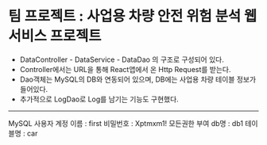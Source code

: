 # 팀 프로젝트 : 사업용 차량 안전 위험 분석 웹서비스 프로젝트
- DataController - DataService - DataDao 의 구조로 구성되어 있다.
- Controller에서는 URL을 통해 React앱에서 온 Http Request를 받는다.
- Dao객체는 MySQL의 DB와 연동되어 있으며, DB에는 사업용 차량 테이블 정보가 들어있다.
- 추가적으로 LogDao로 Log를 남기는 기능도 구현했다.

--- 
MySQL
사용자 계정 이름 : first
비밀번호 : Xptmxm1!
모든권한 부여
db명 : db1
테이블명 : car
